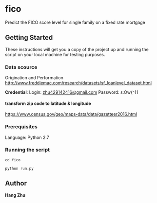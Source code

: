 # fico
Predict the FICO score level for single family on a fixed rate mortgage

## Getting Started
These instructions will get you a copy of the project up and running the script on your local machine for testing purposes.

### Data scource
Origination and Performation
http://www.freddiemac.com/research/datasets/sf_loanlevel_dataset.html

**Credential**:
Login: zhu429142416@gmail.com
Password: s:Ow{^{1

#### transform zip code to latitude & longitude
https://www.census.gov/geo/maps-data/data/gazetteer2016.html

### Prerequisites
Language: Python 2.7

### Running the script
```
cd fico
```

```
python run.py
```

## Author
**Hang Zhu**
